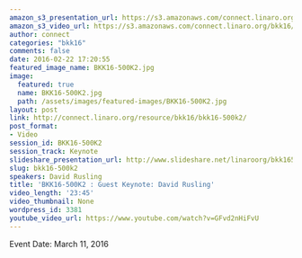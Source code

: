 ```yaml
---
amazon_s3_presentation_url: https://s3.amazonaws.com/connect.linaro.org/bkk16/Presentations/Friday/BKK16-500K2.pdf
amazon_s3_video_url: https://s3.amazonaws.com/connect.linaro.org/bkk16/Videos/Friday/BKK16-500K2%20David%20Rusling%20keynote.mp4
author: connect
categories: "bkk16"
comments: false
date: 2016-02-22 17:20:55
featured_image_name: BKK16-500K2.jpg
image:
  featured: true
  name: BKK16-500K2.jpg
  path: /assets/images/featured-images/BKK16-500K2.jpg
layout: post
link: http://connect.linaro.org/resource/bkk16/bkk16-500k2/
post_format:
- Video
session_id: BKK16-500K2
session_track: Keynote
slideshare_presentation_url: http://www.slideshare.net/linaroorg/bkk16500k2-cto-talk-the-end-to-end-story
slug: bkk16-500k2
speakers: David Rusling
title: 'BKK16-500K2 : Guest Keynote: David Rusling'
video_length: '23:45'
video_thumbnail: None
wordpress_id: 3381
youtube_video_url: https://www.youtube.com/watch?v=GFvd2nHiFvU
---
```


Event Date: March 11, 2016